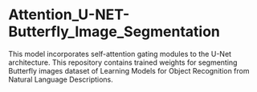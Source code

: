 # Attention_U-NET-Butterfly_Image_Segmentation
This model incorporates self-attention gating modules to the U-Net architecture. This repository contains trained weights for segmenting Butterfly images dataset of Learning Models for Object Recognition from Natural Language Descriptions.
